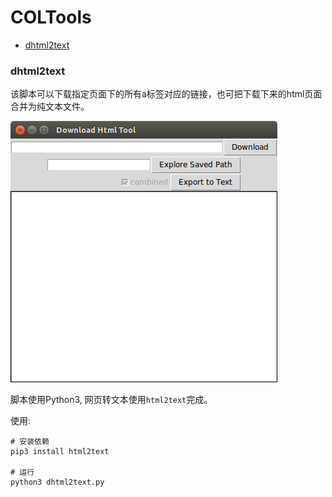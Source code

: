 # COLTools


<!-- @import "[TOC]" {cmd="toc" depthFrom=3 depthTo=6 orderedList=false} -->
<!-- code_chunk_output -->

* [dhtml2text](#dhtml2text)

<!-- /code_chunk_output -->

### dhtml2text

该脚本可以下载指定页面下的所有a标签对应的链接，也可把下载下来的html页面合并为纯文本文件。

![dhtml2text](./imgs/dhtml2text-01.png)

脚本使用Python3, 网页转文本使用`html2text`完成。

使用:

```
# 安装依赖
pip3 install html2text

# 运行
python3 dhtml2text.py
```
